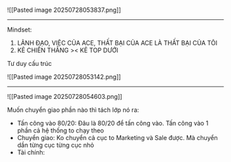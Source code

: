 ![[Pasted image 20250728053837.png]]

---
Mindset: 
1. LÃNH ĐẠO, VIỆC CỦA ACE, THẤT BẠI CỦA ACE LÀ THẤT BẠI CỦA TÔI 
2. KẺ CHIẾN THẮNG >< KẺ TOP DƯỚI


Tư duy cấu trúc 

![[Pasted image 20250728053142.png]]

---


![[Pasted image 20250728054603.png]]


Muốn chuyển giao phần nào thì tách lớp nó ra: 
- Tấn công vào 80/20: Đâu là 80/20 để tấn công vào. Tấn công vào 1 phần cả hệ thống to chạy theo
- Chuyển giao: Ko chuyển cả cục to Marketing và Sale được. Mà chuyển dần từng cục từng cục nhỏ
- Tài chính: 